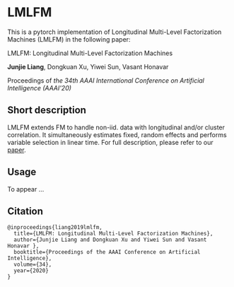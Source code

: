 # LMLFM
This is a pytorch implementation of Longitudinal Multi-Level Factorization Machines (LMLFM) in the following paper:

LMLFM: Longitudinal Multi-Level Factorization Machines

**Junjie Liang**, Dongkuan Xu, Yiwei Sun, Vasant Honavar

Proceedings of *the 34th AAAI International Conference on Artificial Intelligence (AAAI'20)*

## Short description

LMLFM extends FM to handle non-iid. data with longitudinal and/or cluster correlation. It simultaneously estimates fixed, random effects and performs variable selection in linear time. For full description, please refer to our [paper](https://arxiv.org/abs/1911.04062).

## Usage
To appear ...

## Citation
```
@inproceedings{liang2019lmlfm,
  title={LMLFM: Longitudinal Multi-Level Factorization Machines},
  author={Junjie Liang and Dongkuan Xu and Yiwei Sun and Vasant Honavar },
  booktitle={Proceedings of the AAAI Conference on Artificial Intelligence},
  volume={34},
  year={2020}
}
```
